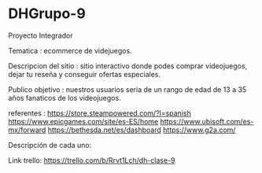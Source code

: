 # DHGrupo-9
Proyecto Integrador

Tematica : ecommerce de videjuegos.

Descripcion del sitio : sitio interactivo donde podes comprar videojuegos, dejar tu reseña y conseguir ofertas especiales.

Publico objetivo : nuestros usuarios seria de un rango de edad de 13 a 35 años fanaticos de los videojuegos.

referentes : 
https://store.steampowered.com/?l=spanish
https://www.epicgames.com/site/es-ES/home
https://www.ubisoft.com/es-mx/forward
https://bethesda.net/es/dashboard
https://www.g2a.com/

Descripción de cada uno:

Link trello: https://trello.com/b/Rrvt1Lch/dh-clase-9

